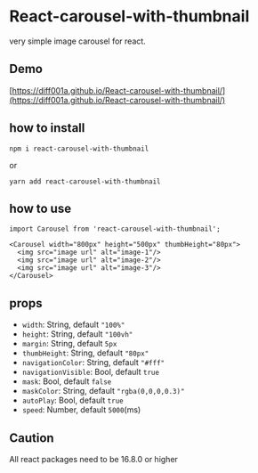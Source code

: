 # React-carousel-with-thumbnail

very simple image carousel for react.

## Demo

[https://diff001a.github.io/React-carousel-with-thumbnail/](https://diff001a.github.io/React-carousel-with-thumbnail/)

## how to install

```
npm i react-carousel-with-thumbnail
```

or

```
yarn add react-carousel-with-thumbnail
```

## how to use

```
import Carousel from 'react-carousel-with-thumbnail';

<Carousel width="800px" height="500px" thumbHeight="80px">
  <img src="image url" alt="image-1"/>
  <img src="image url" alt="image-2"/>
  <img src="image url" alt="image-3"/>
</Carousel>
```

## props

- `width`: String, default `"100%"`
- `height`: String, default `"100vh"`
- `margin`: String, default `5px`
- `thumbHeight`: String, default `"80px"`
- `navigationColor`: String, default `"#fff"`
- `navigationVisible`: Bool, default `true`
- `mask`: Bool, default `false`
- `maskColor`: String, default `"rgba(0,0,0,0.3)"`
- `autoPlay`: Bool, default `true`
- `speed`: Number, default `5000`(ms)

## Caution

All react packages need to be 16.8.0 or higher
